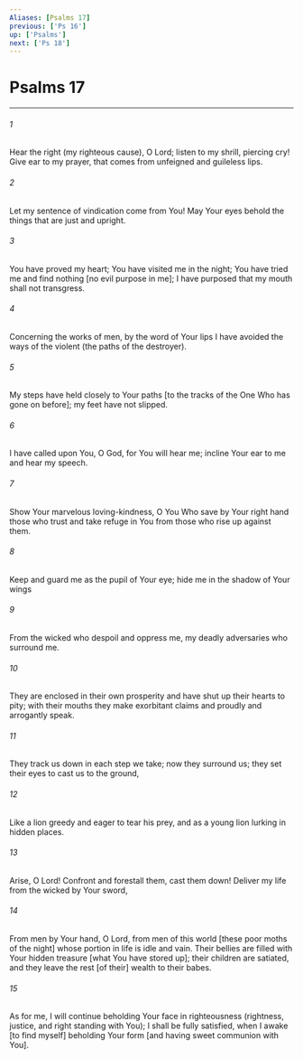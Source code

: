 ```yaml
---
Aliases: [Psalms 17]
previous: ['Ps 16']
up: ['Psalms']
next: ['Ps 18']
---
```

# Psalms 17

***














###### 1 






Hear the right (my righteous cause), O Lord; listen to my shrill, piercing cry! Give ear to my prayer, that comes from unfeigned and guileless lips. 













###### 2 






Let my sentence of vindication come from You! May Your eyes behold the things that are just and upright. 













###### 3 






You have proved my heart; You have visited me in the night; You have tried me and find nothing [no evil purpose in me]; I have purposed that my mouth shall not transgress. 













###### 4 






Concerning the works of men, by the word of Your lips I have avoided the ways of the violent (the paths of the destroyer). 













###### 5 






My steps have held closely to Your paths [to the tracks of the One Who has gone on before]; my feet have not slipped. 













###### 6 






I have called upon You, O God, for You will hear me; incline Your ear to me and hear my speech. 













###### 7 






Show Your marvelous loving-kindness, O You Who save by Your right hand those who trust and take refuge in You from those who rise up against them. 













###### 8 






Keep and guard me as the pupil of Your eye; hide me in the shadow of Your wings 













###### 9 






From the wicked who despoil and oppress me, my deadly adversaries who surround me. 













###### 10 






They are enclosed in their own prosperity and have shut up their hearts to pity; with their mouths they make exorbitant claims and proudly and arrogantly speak. 













###### 11 






They track us down in each step we take; now they surround us; they set their eyes to cast us to the ground, 













###### 12 






Like a lion greedy and eager to tear his prey, and as a young lion lurking in hidden places. 













###### 13 






Arise, O Lord! Confront and forestall them, cast them down! Deliver my life from the wicked by Your sword, 













###### 14 






From men by Your hand, O Lord, from men of this world [these poor moths of the night] whose portion in life is idle and vain. Their bellies are filled with Your hidden treasure [what You have stored up]; their children are satiated, and they leave the rest [of their] wealth to their babes. 













###### 15 






As for me, I will continue beholding Your face in righteousness (rightness, justice, and right standing with You); I shall be fully satisfied, when I awake [to find myself] beholding Your form [and having sweet communion with You].
